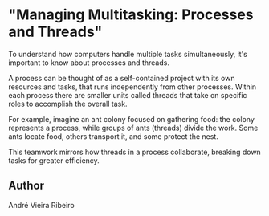 <!-- BEGIN TITLE -->
# "Managing Multitasking: Processes and Threads"
<!-- END TITLE -->

<!-- BEGIN BODY -->
To understand how computers handle multiple tasks simultaneously, it's important to know about processes and threads.

A process can be thought of as a self-contained project with its own resources and tasks, that runs independently from other processes. Within each process there are smaller units called threads that take on specific roles to accomplish the overall task. 

For example, imagine an ant colony focused on gathering food: the colony represents a process, while groups of ants (threads) divide the work. Some ants locate food, others transport it, and some protect the nest. 

This teamwork mirrors how threads in a process collaborate, breaking down tasks for greater efficiency.
<!-- END BODY -->

## Author
<!-- BEGIN AUTHOR -->
André Vieira Ribeiro
<!-- END AUTHOR -->